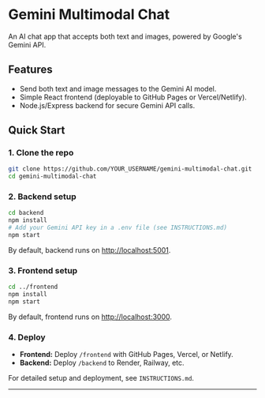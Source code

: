 # Gemini Multimodal Chat

An AI chat app that accepts both text and images, powered by Google's Gemini API.

## Features

- Send both text and image messages to the Gemini AI model.
- Simple React frontend (deployable to GitHub Pages or Vercel/Netlify).
- Node.js/Express backend for secure Gemini API calls.

## Quick Start

### 1. Clone the repo

```bash
git clone https://github.com/YOUR_USERNAME/gemini-multimodal-chat.git
cd gemini-multimodal-chat
```

### 2. Backend setup

```bash
cd backend
npm install
# Add your Gemini API key in a .env file (see INSTRUCTIONS.md)
npm start
```
By default, backend runs on [http://localhost:5001](http://localhost:5001).

### 3. Frontend setup

```bash
cd ../frontend
npm install
npm start
```
By default, frontend runs on [http://localhost:3000](http://localhost:3000).

### 4. Deploy

- **Frontend:** Deploy `/frontend` with GitHub Pages, Vercel, or Netlify.
- **Backend:** Deploy `/backend` to Render, Railway, etc.

For detailed setup and deployment, see `INSTRUCTIONS.md`.

---
